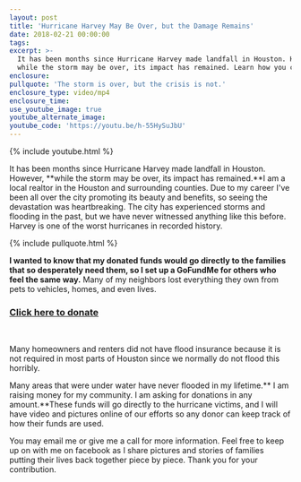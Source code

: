 ```yaml
---
layout: post
title: 'Hurricane Harvey May Be Over, but the Damage Remains'
date: 2018-02-21 00:00:00
tags:
excerpt: >-
  It has been months since Hurricane Harvey made landfall in Houston. However,
  while the storm may be over, its impact has remained. Learn how you can help.
enclosure:
pullquote: 'The storm is over, but the crisis is not.'
enclosure_type: video/mp4
enclosure_time:
use_youtube_image: true
youtube_alternate_image:
youtube_code: 'https://youtu.be/h-55HySuJbU'
---
```


{% include youtube.html %}

It has been months since Hurricane Harvey made landfall in Houston. However, **while the storm may be over, its impact has remained.**I am a local realtor in the Houston and surrounding counties. Due to my career I've been all over the city promoting its beauty and benefits, so seeing the devastation was heartbreaking. The city has experienced storms and flooding in the past, but we have never witnessed anything like this before. Harvey is one of the worst hurricanes in recorded history.

{% include pullquote.html %}

**I wanted to know that my donated funds would go directly to the families that so desperately need them, so I set up a GoFundMe for others who feel the same way.** Many of my neighbors lost everything they own from pets to vehicles, homes, and even lives.

### [**Click here to donate**](https://www.gofundme.com/5kj5jz-houston-hurricane-harvey-relief)

&nbsp;

Many homeowners and renters did not have flood insurance because it is not required in most parts of Houston since we normally do not flood this horribly.

Many areas that were under water have never flooded in my lifetime.** I am raising money for my community. I am asking for donations in any amount.**These funds will go directly to the hurricane victims, and I will have video and pictures online of our efforts so any donor can keep track of how their funds are used.

You may email me or give me a call for more information. Feel free to keep up on with me on facebook as I share pictures and stories of families putting their lives back together piece by piece. Thank you for your contribution.